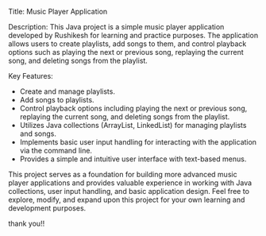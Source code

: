 Title: Music Player Application

Description:
This Java project is a simple music player application developed by Rushikesh for learning and practice purposes. The application allows users to create playlists, add songs to them, and control playback options such as playing the next or previous song, replaying the current song, and deleting songs from the playlist.

Key Features:
- Create and manage playlists.
- Add songs to playlists.
- Control playback options including playing the next or previous song, replaying the current song, and deleting songs from the playlist.
- Utilizes Java collections (ArrayList, LinkedList) for managing playlists and songs.
- Implements basic user input handling for interacting with the application via the command line.
- Provides a simple and intuitive user interface with text-based menus.

This project serves as a foundation for building more advanced music player applications and provides valuable experience in working with Java collections, user input handling, and basic application design. Feel free to explore, modify, and expand upon this project for your own learning and development purposes.

thank you!!
